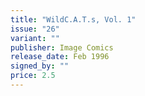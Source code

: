 ```yaml
---
title: "WildC.A.T.s, Vol. 1"
issue: "26"
variant: ""
publisher: Image Comics
release_date: Feb 1996
signed_by: ""
price: 2.5
---
```

